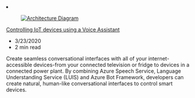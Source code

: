 <!-- This file is automatically generated by build/architectures/build_index.py. Any updates will be lost. -->

<!-- markdownlint-disable MD033 -->

<li class="grid-item item-column" data-categories="Internet of Things ">
<article class="card">
    <div class="card-header has-margin-bottom-none" aria-hidden="true">
        <figure class="image diagram has-height-175 has-overflow-hidden level">
            <a href="/azure/architecture/solution-ideas/articles/iot-devices"><img src="/azure/architecture/browse/thumbs/iot-devices.png" class="diagram" alt="Architecture Diagram" data-linktype="relative-path"></a>
        </figure>
    </div>
    <div class="card-content">
        <a class="card-content-title has-margin-top-none" href="/azure/architecture/solution-ideas/articles/iot-devices">
            <p>Controlling IoT devices using a Voice Assistant</p>
        </a>
        <ul class="card-content-metadata">
            <li>3/23/2020</li>
            <li>2 min read</li>
        </ul>
        <p class="card-content-description">Create seamless conversational interfaces with all of your internet-accessible devices-from your connected television or fridge to devices in a connected power plant. By combining Azure Speech Service, Language Understanding Service (LUIS) and Azure Bot Framework, developers can create natural, human-like conversational interfaces to control smart devices.</p>
        <div class="bottom-to-top-fade is-hidden-mobile"></div>
    </div>
</article>
</li>
